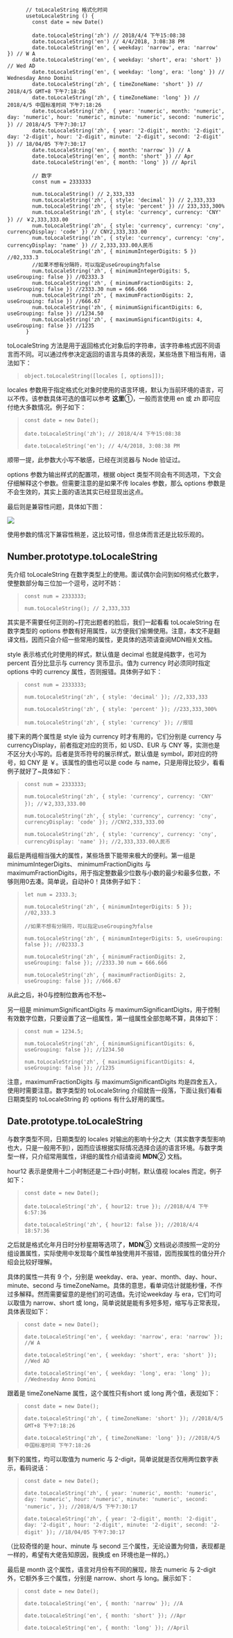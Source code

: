 ```
      // toLocaleString 格式化时间
      usetoLocaleString () {
        const date = new Date()

        date.toLocaleString('zh') // 2018/4/4 下午15:08:38
        date.toLocaleString('en') // 4/4/2018, 3:08:38 PM
        date.toLocaleString('en', { weekday: 'narrow', era: 'narrow' }) // W A
        date.toLocaleString('en', { weekday: 'short', era: 'short' }) // Wed AD
        date.toLocaleString('en', { weekday: 'long', era: 'long' }) // Wednesday Anno Domini
        date.toLocaleString('zh', { timeZoneName: 'short' }) // 2018/4/5 GMT+8 下午7:18:26
        date.toLocaleString('zh', { timeZoneName: 'long' }) // 2018/4/5 中国标准时间 下午7:18:26
        date.toLocaleString('zh', { year: 'numeric', month: 'numeric', day: 'numeric', hour: 'numeric', minute: 'numeric', second: 'numeric', }) // 2018/4/5 下午7:30:17
        date.toLocaleString('zh', { year: '2-digit', month: '2-digit', day: '2-digit', hour: '2-digit', minute: '2-digit', second: '2-digit' }) // 18/04/05 下午7:30:17
        date.toLocaleString('en', { month: 'narrow' }) // A
        date.toLocaleString('en', { month: 'short' }) // Apr
        date.toLocaleString('en', { month: 'long' }) // April

        // 数字
        const num = 2333333

        num.toLocaleString() // 2,333,333
        num.toLocaleString('zh', { style: 'decimal' }) // 2,333,333
        num.toLocaleString('zh', { style: 'percent' }) // 233,333,300%
        num.toLocaleString('zh', { style: 'currency', currency: 'CNY' }) // ￥2,333,333.00
        num.toLocaleString('zh', { style: 'currency', currency: 'cny', currencyDisplay: 'code' }) // CNY2,333,333.00
        num.toLocaleString('zh', { style: 'currency', currency: 'cny', currencyDisplay: 'name' }) // 2,333,333.00人民币
        num.toLocaleString('zh', { minimumIntegerDigits: 5 }) //02,333.3
        //如果不想有分隔符，可以指定useGrouping为false
        num.toLocaleString('zh', { minimumIntegerDigits: 5, useGrouping: false }) //02333.3
        num.toLocaleString('zh', { minimumFractionDigits: 2, useGrouping: false }) //2333.30 num = 666.666
        num.toLocaleString('zh', { maximumFractionDigits: 2, useGrouping: false }) //666.67
        num.toLocaleString('zh', { minimumSignificantDigits: 6, useGrouping: false }) //1234.50
        num.toLocaleString('zh', { maximumSignificantDigits: 4, useGrouping: false }) //1235
      }
```

toLocaleString 方法是用于返回格式化对象后的字符串，该字符串格式因不同语言而不同。可以通过传参决定返回的语言与具体的表现，某些场景下相当有用，语法如下：

> ```
> object.toLocaleString([locales [, options]]);
> ```

locales 参数用于指定格式化对象时使用的语言环境，默认为当前环境的语言，可以不传。该参数具体可选的值可以参考 **这里**①，一般而言使用 en 或 zh 即可应付绝大多数情况。例子如下：

> ```
> const date = new Date();
>
> date.toLocaleString('zh'); // 2018/4/4 下午15:08:38
>
> date.toLocaleString('en'); // 4/4/2018, 3:08:38 PM
> ```

顺带一提，此参数大小写不敏感，已经在浏览器与 Node 验证过。

options 参数为输出样式的配置项，根据 object 类型不同会有不同选项，下文会仔细解释这个参数。但需要注意的是如果不传 locales 参数，那么 options 参数是不会生效的，其实上面的语法其实已经显现出这点。

最后则是兼容性问题，具体如下图：

![](http://mmbiz.qpic.cn/mmbiz/MpGQUHiaib4ib5pO0KJbyIPyiawyq0nTg9MQ8VpqXxnQoP7m2jbVKIKpjoibc6CVuDCFuehDKuPKOBGkqib3T3wgl4ug/640?wx_fmt=other&tp=webp&wxfrom=5&wx_lazy=1)

使用参数的情况下兼容性稍差，这比较可惜，但总体而言还是比较乐观的。

## Number.prototype.toLocaleString

先介绍 toLocaleString 在数字类型上的使用。面试偶尔会问到如何格式化数字，使整数部分每三位加一个逗号，这时不妨：

> ```
> const num = 2333333;
>
> num.toLocaleString(); // 2,333,333
> ```

其实是不需要任何正则的~打完出题者的脸后，我们一起看看 toLocaleString 在数字类型的 options 参数有好用属性，以方便我们偷懒使用。注意，本文不是翻译文档，因而只会介绍一些常用的属性，更具体的选项请查阅MDN相关文档。

style 表示格式化时使用的样式，默认值是 decimal 也就是纯数字，也可为 percent 百分比显示与 currency 货币显示。值为 currency 时必须同时指定 options 中的 currency 属性，否则报错。具体例子如下：

> ```
> const num = 2333333;
>
> num.toLocaleString('zh', { style: 'decimal' }); //2,333,333
>
> num.toLocaleString('zh', { style: 'percent' }); //233,333,300%
>
> num.toLocaleString('zh', { style: 'currency' }); //报错
> ```

接下来的两个属性是 style 设为 currency 时才有用的，它们分别是 currency 与 currencyDisplay，前者指定对应的货币，如 USD、EUR 与 CNY 等，实测也是不区分大小写的。后者是货币符号的展示样式，默认值是 symbol，即对应的符号，如 CNY 是 ￥。该属性的值也可以是 code 与 name，只是用得比较少，看看例子就好了~具体如下：

> ```
> const num = 2333333;
>
> num.toLocaleString('zh', { style: 'currency', currency: 'CNY' }); //￥2,333,333.00
>
> num.toLocaleString('zh', { style: 'currency', currency: 'cny', currencyDisplay: 'code' }); //CNY2,333,333.00
>
> num.toLocaleString('zh', { style: 'currency', currency: 'cny', currencyDisplay: 'name' }); //2,333,333.00人民币
> ```

最后是两组相当强大的属性，某些场景下能带来极大的便利。第一组是 minimumIntegerDigits、 minimumFractionDigits 与 maximumFractionDigits，用于指定整数最少位数与小数的最少和最多位数，不够则用0去凑。简单说，自动补0！具体例子如下：

> ```
> let num = 2333.3;
>
> num.toLocaleString('zh', { minimumIntegerDigits: 5 }); //02,333.3
>
> //如果不想有分隔符，可以指定useGrouping为false
>
> num.toLocaleString('zh', { minimumIntegerDigits: 5, useGrouping: false }); //02333.3
>
> num.toLocaleString('zh', { minimumFractionDigits: 2, useGrouping: false }); //2333.30 num = 666.666
>
> num.toLocaleString('zh', { maximumFractionDigits: 2, useGrouping: false }); //666.67
> ```

从此之后，补0与控制位数再也不愁~

另一组是 minimumSignificantDigits 与 maximumSignificantDigits，用于控制有效数字位数，只要设置了这一组属性，第一组属性全部忽略不算，具体如下：

> ```
> const num = 1234.5;
>
> num.toLocaleString('zh', { minimumSignificantDigits: 6, useGrouping: false }); //1234.50
>
> num.toLocaleString('zh', { maximumSignificantDigits: 4, useGrouping: false }); //1235
> ```

注意，maximumFractionDigits 与 maximumSignificantDigits 均是四舍五入，使用时需要注意。数字类型的 toLocaleString 介绍就告一段落，下面让我们看看日期类型的 toLocaleString 的 options 有什么好用的属性。

## Date.prototype.toLocaleString

与数字类型不同，日期类型的 locales 对输出的影响十分之大（其实数字类型影响也大，只是一般用不到），因而应该根据实际情况选择合适的语言环境。与数字类型一样，只介绍常用属性，详细的属性介绍请查阅 **MDN**② 文档。

hour12 表示是使用十二小时制还是二十四小时制，默认值视 locales 而定。例子如下：

> ```
> const date = new Date();
>
> date.toLocaleString('zh', { hour12: true }); //2018/4/4 下午6:57:36
>
> date.toLocaleString('zh', { hour12: false }); //2018/4/4 18:57:36
> ```

之后就是格式化年月日时分秒星期等选项了，**MDN**③ 文档说必须按照一定的分组设置属性，实际使用中发现每个属性单独使用并不报错，因而按属性的值分开介绍会比较好理解。

具体的属性一共有 9 个，分别是 weekday、era、year、month、day、hour、minute、second 与 timeZoneName。具体的意思，看单词估计就能秒懂，不作过多解释。然而需要留意的是他们的可选值。先讨论weekday 与 era，它们均可以取值为 narrow、short 或 long，简单说就是能有多短多短，缩写与正常表现，具体表现如下：

> ```
> const date = new Date();
>
> date.toLocaleString('en', { weekday: 'narrow', era: 'narrow' }); //W A
>
> date.toLocaleString('en', { weekday: 'short', era: 'short' }); //Wed AD
>
> date.toLocaleString('en', { weekday: 'long', era: 'long' }); //Wednesday Anno Domini
> ```

跟着是 timeZoneName 属性，这个属性只有short 或 long 两个值，表现如下：

> ```
> const date = new Date();
>
> date.toLocaleString('zh', { timeZoneName: 'short' }); //2018/4/5 GMT+8 下午7:18:26
>
> date.toLocaleString('zh', { timeZoneName: 'long' }); //2018/4/5 中国标准时间 下午7:18:26
> ```

剩下的属性，均可以取值为 numeric 与 2-digit，简单说就是否仅用两位数字表示，看码说话：

> ```
> const date = new Date();
>
> date.toLocaleString('zh', { year: 'numeric', month: 'numeric', day: 'numeric', hour: 'numeric', minute: 'numeric', second: 'numeric', }); //2018/4/5 下午7:30:17
>
> date.toLocaleString('zh', { year: '2-digit', month: '2-digit', day: '2-digit', hour: '2-digit', minute: '2-digit', second: '2-digit' }); //18/04/05 下午7:30:17
> ```

（比较奇怪的是 hour、minute 与 second 三个属性，无论设置为何值，表现都是一样的，希望有大佬告知原因，我换成 en 环境也是一样的。）

最后是 month 这个属性，语言对月份有不同的展现，除去 numeric 与 2-digit 外，它额外多三个属性，分别是 narrow、short 与 long。展示如下：

> ```
> const date = new Date();
>
> date.toLocaleString('en', { month: 'narrow' }); //A
>
> date.toLocaleString('en', { month: 'short' }); //Apr
>
> date.toLocaleString('en', { month: 'long' }); //April
> ```



